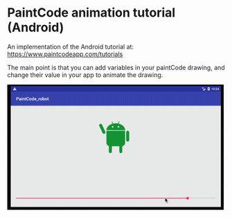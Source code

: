 # PaintCode animation tutorial (Android)

An implementation of the Android tutorial at:
https://www.paintcodeapp.com/tutorials

The main point is that you can add variables in your paintCode drawing, and change their value in your app to animate the drawing.

![alt-text](screenGif.gif)
